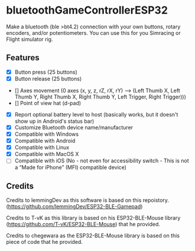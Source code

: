 # bluetoothGameControllerESP32
Make a bluetooth (ble  >bt4.2) connection with your own buttons, rotary encoders, and/or potentiometers. You can use this for you Simracing or Flight simulator rig.

## Features
 - [x] Button press (25 buttons)
 - [x] Button release (25 buttons)
 - [] Axes movement (0 axes (x, y, z, rZ, rX, rY) --> (Left Thumb X, Left Thumb Y, Right Thumb X, Right Thumb Y, Left Trigger, Right Trigger)))
 - [] Point of view hat (d-pad)
 - [x] Report optional battery level to host (basically works, but it doesn't show up in Android's status bar)
 - [x] Customize Bluetooth device name/manufacturer
 - [x] Compatible with Windows
 - [x] Compatible with Android
 - [x] Compatible with Linux
 - [x] Compatible with MacOS X
 - [ ] Compatible with iOS (No - not even for accessibility switch - This is not a “Made for iPhone” (MFI) compatible device)

## Credits
Credits to lemmingDev as this software is based on this repoistory. (https://github.com/lemmingDev/ESP32-BLE-Gamepad) 

Credits to T-vK as this library is based on his ESP32-BLE-Mouse library (https://github.com/T-vK/ESP32-BLE-Mouse) that he provided.

Credits to chegewara as the ESP32-BLE-Mouse library is based on this piece of code that he provided.

#
